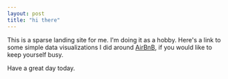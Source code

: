 ```yaml
---
layout: post
title: "hi there"
---
```


This is a sparse landing site for me. I'm doing it as a hobby. Here's a link to some
simple data visualizations I did around [AirBnB](http://nbviewer.jupyter.org/github/sar2160/AirBnB-Stats/blob/master/AirBnB.ipynb), if you would like to keep yourself busy.

Have a great day today.
